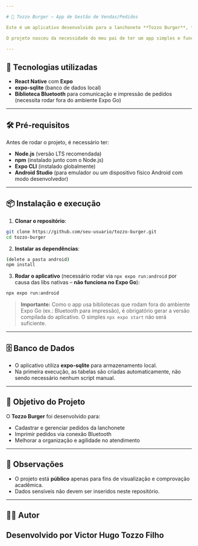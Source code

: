 ```yaml
---

# 🍔 Tozzo Burger – App de Gestão de Vendas/Pedidos

Este é um aplicativo desenvolvido para a lanchonete **Tozzo Burger**, feito em **React Native** utilizando **Expo**, com o objetivo de gerenciar vendas e pedidos, com **foco principal na impressão de pedidos** diretamente na cozinha.

O projeto nasceu da necessidade do meu pai de ter um app simples e funcional para o controle dos pedidos da lanchonete. Além disso, o repositório está público para fins acadêmicos, servindo como comprovação do meu estágio não obrigatório.

---
```


## 🚀 Tecnologias utilizadas

* **React Native** com **Expo**
* **expo-sqlite** (banco de dados local)
* **Biblioteca Bluetooth** para comunicação e impressão de pedidos (necessita rodar fora do ambiente Expo Go)

---

## 🛠️ Pré-requisitos

Antes de rodar o projeto, é necessário ter:

* **Node.js** (versão LTS recomendada)
* **npm** (instalado junto com o Node.js)
* **Expo CLI** (instalado globalmente)
* **Android Studio** (para emulador ou um dispositivo físico Android com modo desenvolvedor)

---

## 📦 Instalação e execução

1. **Clonar o repositório**:

```bash
git clone https://github.com/seu-usuario/tozzo-burger.git
cd tozzo-burger
```

2. **Instalar as dependências**:

```bash
(delete a pasta android)
npm install
```

3. **Rodar o aplicativo** (necessário rodar via `npx expo run:android` por causa das libs nativas – **não funciona no Expo Go**):

```bash
npx expo run:android
```

> **Importante:** Como o app usa bibliotecas que rodam fora do ambiente Expo Go (ex.: Bluetooth para impressão), é obrigatório gerar a versão compilada do aplicativo. O simples `npx expo start` não será suficiente.

---

## 🗄️ Banco de Dados

* O aplicativo utiliza **expo-sqlite** para armazenamento local.
* Na primeira execução, as tabelas são criadas automaticamente, não sendo necessário nenhum script manual.

---

## 📃 Objetivo do Projeto

O **Tozzo Burger** foi desenvolvido para:

* Cadastrar e gerenciar pedidos da lanchonete
* Imprimir pedidos via conexão Bluetooth
* Melhorar a organização e agilidade no atendimento

---

## 📌 Observações

* O projeto está **público** apenas para fins de visualização e comprovação acadêmica.
* Dados sensíveis não devem ser inseridos neste repositório.

---

## 🧑‍💻 Autor

Desenvolvido por **Victor Hugo Tozzo Filho**
---
